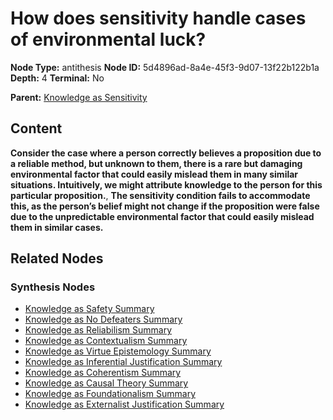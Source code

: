# How does sensitivity handle cases of environmental luck?

**Node Type:** antithesis
**Node ID:** 5d4896ad-8a4e-45f3-9d07-13f22b122b1a
**Depth:** 4
**Terminal:** No

**Parent:** [Knowledge as Sensitivity](knowledge-as-sensitivity-synthesis-1982e869-a9f8-479e-8278-4830b5b35ee7.md)

## Content

**Consider the case where a person correctly believes a proposition due to a reliable method, but unknown to them, there is a rare but damaging environmental factor that could easily mislead them in many similar situations. Intuitively, we might attribute knowledge to the person for this particular proposition.**, **The sensitivity condition fails to accommodate this, as the person’s belief might not change if the proposition were false due to the unpredictable environmental factor that could easily mislead them in similar cases.**

## Related Nodes

### Synthesis Nodes

- [Knowledge as Safety Summary](knowledge-as-safety-summary-synthesis-04bdc822-0969-42f4-a149-85c371c9f936.md)
- [Knowledge as No Defeaters Summary](knowledge-as-no-defeaters-summary-synthesis-721de742-300e-4f22-897e-3bf2d6e10e5b.md)
- [Knowledge as Reliabilism Summary](knowledge-as-reliabilism-summary-synthesis-5051b84b-dc44-4bd6-ad85-f4fb13b0f878.md)
- [Knowledge as Contextualism Summary](knowledge-as-contextualism-summary-synthesis-b9aede36-80f6-4a02-9686-2563770c4a97.md)
- [Knowledge as Virtue Epistemology Summary](knowledge-as-virtue-epistemology-summary-synthesis-6397f519-b410-4858-a20c-81cac166128a.md)
- [Knowledge as Inferential Justification Summary](knowledge-as-inferential-justification-summary-synthesis-6b0e0c91-b673-454f-8bac-110c3cc2fa30.md)
- [Knowledge as Coherentism Summary](knowledge-as-coherentism-summary-synthesis-9830753f-b4a5-4672-b063-cb868ddbfa1b.md)
- [Knowledge as Causal Theory Summary](knowledge-as-causal-theory-summary-synthesis-e69eccfe-0d5f-4c9f-b2e4-a5b2ab845404.md)
- [Knowledge as Foundationalism Summary](knowledge-as-foundationalism-summary-synthesis-7b60c7da-515a-4c2d-b7e4-2f510f6673f4.md)
- [Knowledge as Externalist Justification Summary](knowledge-as-externalist-justification-summary-synthesis-cf068ab1-6252-42b2-b1a1-fba3eb250a4d.md)

